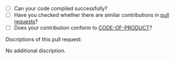 <!-- Before creating this pull request, check the questions below: -->  

- [ ] Can your code compiled successfully?  
- [ ] Have you checked whether there are similar contributions in [pull requests](https://github.com/eesast/THUAI5/pulls)?  
- [ ] Does your contribution conform to [CODE-OF-PRODUCT](https://github.com/Timothy-LiuXuefeng/TMChat/blob/master/CODE_OF_CONDUCT.md)?  

Discriptions of this pull request:

<!-- If you have something to say about this pull request, delete the sentence 'No additional discription.' below and add your description. -->

No additional discription.

